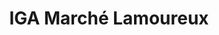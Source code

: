 ---
title: "IGA Marché Lamoureux"
url: /saint-joseph-du-lac/iga-marche-lamoureux/
shop: supermarket
---